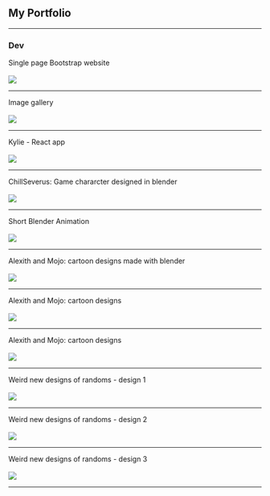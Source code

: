 ## My Portfolio

---

### Dev

Single page Bootstrap website 
<br><br>
<img src="images/20201026_161907.jpg?raw=true"/>

---

Image gallery
<br><br>
<img src="images/ChillSeverus.png?raw=true"/>

---

Kylie - React app
<br><br>
<img src="images/kylie.png?raw=true"/>

---


ChillSeverus: Game chararcter designed in blender
<br><br>
<img src="images/game Char.png?raw=true"/>

---


Short Blender Animation 
<br><br>
<img src="images/render0000-0025.mp4?raw=true"/>


---

Alexith and Mojo: cartoon designs made with blender
<br><br>
<img src="images/alexithcars22.jpg?raw=true"/>

---

Alexith and Mojo: cartoon designs
<br><br>
<img src="images/alexith-image1.jpg?raw=true"/>

---

Alexith and Mojo: cartoon designs
<br><br>
<img src="images/alexith and mojo sitting in living room new.jpg?raw=true"/>

---

Weird new designs of randoms - design 1
<br><br>
<img src="images/1612119742634.png?raw=true"/>

---

Weird new designs of randoms - design 2
<br><br>
<img src="images/1611468736807.png?raw=true"/>

---

Weird new designs of randoms - design 3
<br><br>
<img src="images/1607833361325.png?raw=true"/>

---

